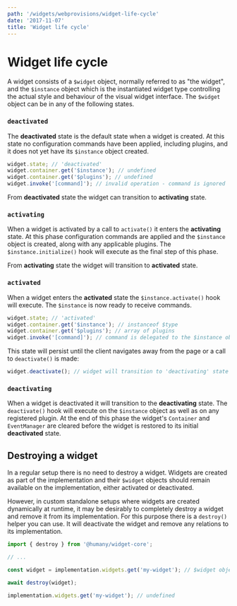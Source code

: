 ```yaml
---
path: '/widgets/webprovisions/widget-life-cycle'
date: '2017-11-07'
title: 'Widget life cycle'
---
```


# Widget life cycle

A widget consists of a `$widget` object, normally referred to as "the widget", and the `$instance` object which is the instantiated widget type controlling the actual style and behaviour of the visual widget interface. The `$widget` object can be in any of the following states.

### `deactivated`
The **deactivated** state is the default state when a widget is created. At this state no configuration commands have been applied, including plugins, and it does not yet have its `$instance` object created.
```javascript
widget.state; // 'deactivated'
widget.container.get('$instance'); // undefined
widget.container.get('$plugins'); // undefined
widget.invoke('[command]'); // invalid operation - command is ignored
```
From **deactivated** state the widget can transition to **activating** state.

### `activating`
When a widget is activated by a call to `activate()` it enters the **activating** state. At this phase configuration commands are applied and the `$instance` object is created, along with any applicable plugins. The `$instance.initialize()` hook will execute as the final step of this phase.

From **activating** state the widget will transition to **activated** state.

### `activated`
When a widget enters the **activated** state the `$instance.activate()` hook will execute. The `$instance` is now ready to receive commands. 
```javascript
widget.state; // 'activated'
widget.container.get('$instance'); // instanceof $type
widget.container.get('$plugins'); // array of plugins
widget.invoke('[command]'); // command is delegated to the $instance object
```
This state will persist until the client navigates away from the page or a call to `deactivate()` is made:
```javascript
widget.deactivate(); // widget will transition to 'deactivating' state
```

### `deactivating`
When a widget is deactivated it will transition to the **deactivating** state. The `deactivate()` hook will execute on the `$instance` object as well as on any registered plugin. At the end of this phase the widget's `Container` and `EventManager` are cleared before the widget is restored to its initial **deactivated** state.

## Destroying a widget
In a regular setup there is no need to destroy a widget. Widgets are created as part of the implementation and their `$widget` objects should remain available on the implementation, either activated or deactivated. 

However, in custom standalone setups where widgets are created dynamically at runtime, it may be desirably to completely destroy a widget and remove it from its implementation. For this purpose there is a `destroy()` helper you can use. It will deactivate the widget and remove any relations to its implementation.

```javascript
import { destroy } from '@humany/widget-core';

// ...

const widget = implementation.widgets.get('my-widget'); // $widget object

await destroy(widget);

implementation.widgets.get('my-widget'); // undefined
```
